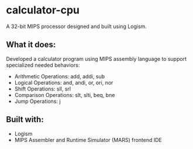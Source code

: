 # calculator-cpu
A 32-bit MIPS processor designed and built using Logism. 

## What it does:
Developed a calculator program using MIPS assembly language to support specialized needed behaviors:
* Arithmetic Operations: add, addi, sub
* Logical Operations: and, andi, or, ori, nor
* Shift Operations: sll, srl
* Comparison Operations: slt, slti, beq, bne
* Jump Operations: j
  
## Built with:
* Logism
* MIPS Assembler and Runtime Simulator (MARS) frontend IDE

